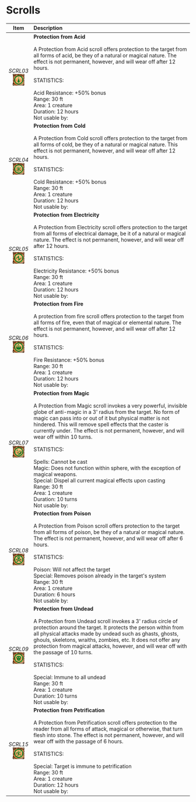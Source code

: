 
# Scrolls
| Item | Description |
| :-------: | :-------  |
| *SCRL03*<br />![Icon](../Images/SCRL03.png "Protection from Acid") | **Protection from Acid**<br /><br />A Protection from Acid scroll offers protection to the target from all forms of acid, be they of a natural or magical nature. The effect is not permanent, however, and will wear off after 12 hours.<br /><br />STATISTICS:<br /><br />Acid Resistance:  +50% bonus<br />Range:  30 ft<br />Area:  1 creature<br />Duration:  12 hours<br />Not usable by:|
| *SCRL04*<br />![Icon](../Images/SCRL04.png "Protection from Cold") | **Protection from Cold**<br /><br />A Protection from Cold scroll offers protection to the target from all forms of cold, be they of a natural or magical nature.  This effect is not permanent, however, and will wear off after 12 hours.<br /><br />STATISTICS:<br /><br />Cold Resistance:  +50% bonus<br />Range:  30 ft<br />Area:  1 creature<br />Duration:  12 hours<br />Not usable by:|
| *SCRL05*<br />![Icon](../Images/SCRL05.png "Protection from Electricity") | **Protection from Electricity**<br /><br />A Protection from Electricity scroll offers protection to the target from all forms of electrical damage, be it of a natural or magical nature.  The effect is not permanent, however, and will wear off after 12 hours.<br /><br />STATISTICS:<br /><br />Electricity Resistance:  +50% bonus<br />Range:  30 ft<br />Area:  1 creature<br />Duration:  12 hours<br />Not usable by:|
| *SCRL06*<br />![Icon](../Images/SCRL06.png "Protection from Fire") | **Protection from Fire**<br /><br />A protection from fire scroll offers protection to the target from all forms of fire, even that of magical or elemental nature. The effect is not permanent, however, and will wear off after 12 hours.<br /><br />STATISTICS:<br /><br />Fire Resistance:  +50% bonus<br />Range:  30 ft<br />Area:  1 creature<br />Duration:  12 hours<br />Not usable by:|
| *SCRL07*<br />![Icon](../Images/SCRL07.png "Protection from Magic") | **Protection from Magic**<br /><br />A Protection from Magic scroll invokes a very powerful, invisible globe of anti-magic in a 3' radius from the target. No form of magic can pass into or out of it but physical matter is not hindered.  This will remove spell effects that the caster is currently under.  The effect is not permanent, however, and will wear off within 10 turns.<br /><br />STATISTICS:<br /><br />Spells:  Cannot be cast<br />Magic:  Does not function within sphere, with the exception of magical weapons.<br />Special:  Dispel all current magical effects upon casting<br />Range:  30 ft<br />Area:  1 creature<br />Duration:  10 turns<br />Not usable by:|
| *SCRL08*<br />![Icon](../Images/SCRL08.png "Protection from Poison") | **Protection from Poison**<br /><br />A Protection from Poison scroll offers protection to the target from all forms of poison, be they of a natural or magical nature. The effect is not permanent, however, and will wear off after 6 hours.<br /><br />STATISTICS:<br /><br />Poison:  Will not affect the target<br />Special:  Removes poison already in the target's system<br />Range:  30 ft<br />Area:  1 creature<br />Duration:  6 hours<br />Not usable by:|
| *SCRL09*<br />![Icon](../Images/SCRL09.png "Protection from Undead") | **Protection from Undead**<br /><br />A Protection from Undead scroll invokes a 3' radius circle of protection around the target. It protects the person within from all physical attacks made by undead such as ghasts, ghosts, ghouls, skeletons, wraiths, zombies, etc. It does not offer any protection from magical attacks, however, and will wear off with the passage of 10 turns.<br /><br />STATISTICS:<br /><br />Special:  Immune to all undead<br />Range:  30 ft<br />Area:  1 creature<br />Duration:  10 turns<br />Not usable by:|
| *SCRL15*<br />![Icon](../Images/SCRL15.png "Protection from Petrification") | **Protection from Petrification**<br /><br />A Protection from Petrification scroll offers protection to the reader from all forms of attack, magical or otherwise, that turn flesh into stone. The effect is not permanent, however, and will wear off with the passage of 6 hours.<br /><br />STATISTICS:<br /><br />Special:  Target is immune to petrification<br />Range:  30 ft<br />Area:  1 creature<br />Duration:  12 hours<br />Not usable by:|
